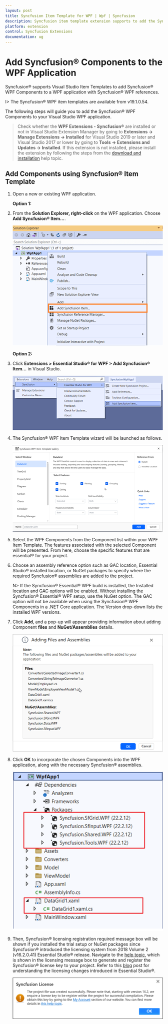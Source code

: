 ```yaml
---
layout: post
title: Syncfusion Item Template for WPF | Wpf | Syncfusion
description: Syncfusion item template extension supports to add the Syncfusion WPF Window into WPF application with add Syncfusion WPF references.
platform: extension
control: Syncfusion Extensions
documentation: ug
---
```



# Add Syncfusion® Components to the WPF Application

Syncfusion® supports Visual Studio Item Templates to add Syncfusion® WPF Components to a WPF application with Syncfusion® WPF references. 

I> The Syncfusion® WPF item templates are available from v19.1.0.54. 

The following steps will guide you to add the Syncfusion® WPF Components to your Visual Studio WPF application.

> Check whether the **WPF Extensions - Syncfusion®** are installed or not in Visual Studio Extension Manager by going to **Extensions -> Manage Extensions -> Installed** for Visual Studio 2019 or later and Visual Studio 2017 or lower by going to **Tools -> Extensions and Updates -> Installed**. If this extension is not installed, please install the extension by following the steps from the [download and installation](https://help.Syncfusion.com/wpf/visual-studio-integration/download-and-installation) help topic.

## Add Components using Syncfusion® Item Template

1.	Open a new or existing WPF application.

	**Option 1:**

2.	From the **Solution Explorer, right-click** on the WPF application. Choose **Add Syncfusion® Item...**.

	![Choose Add Syncfusion® Item option from right click project](Add-Item-images/Add-Syncfusion-item.png)

	**Option 2:**

3.	Click **Extensions > Essential Studio® for WPF > Add Syncfusion® Item…** in Visual Studio.

	![Choose Add Syncfusion® Item option from menu](Add-Item-images/Add-item.png)


4.	The Syncfusion® WPF Item Template wizard will be launched as follows.

	![Syncfusion® WPF Item template Components](Add-Item-images/Add-Syncfusion-ui.png)

5.	Select the WPF Components from the Component list within your WPF Item Template. The features associated with the selected Component will be presented. From here, 		choose the specific features that are essential® for your project.

6.	Choose an assembly reference option such as GAC location, Essential Studio® installed location, or NuGet packages to specify where the required Syncfusion® assemblies 	are added to the project.

	N> If the Syncfusion® Essential® WPF build is installed, the Installed location and GAC options will be enabled. Without installing the Syncfusion® Essential® WPF setup, use the NuGet option. The GAC option will not be available when using the Syncfusion® WPF Components in a .NET Core application. The Version drop-down lists the installed WPF versions.

7.  Click **Add**, and a pop-up will appear providing information about adding Component **files** and **NuGet/Assemblies** details.

	![Syncfusion® WPF Item template details](Add-Item-images/Add-Syncfusion-item-3.png)	

8.	Click **OK** to incorporate the chosen Components into the WPF application, along with the necessary Syncfusion® assemblies.

	![Syncfusion® WPF Item template Gallery](Add-Item-images/Add-Syncfusion-item-details.png)

9.	Then, Syncfusion® licensing registration required message box will be shown if you installed the trial setup or NuGet packages since Syncfusion® introduced the 			licensing system from 2018 Volume 2 (v16.2.0.41) Essential Studio® release. Navigate to the [help topic](https://help.Syncfusion.com/common/essential-studio/licensing/license-key#how-to-generate-Syncfusion-license-key), which is shown in the licensing message box to generate and register the Syncfusion® license key to 		your project. Refer to this [blog](https://blog.Syncfusion.com/post/Whats-New-in-2018-Volume-2-Licensing-Changes-in-the-1620x-Version-of-Essential-Studio.aspx) post 	for understanding the licensing changes introduced in Essential Studio®.

    ![Syncfusion® WPF Item template Gallery](Add-Item-images/LicensePage.png)